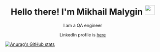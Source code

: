 <h1 align="center">Hello there! I'm Mikhail Malygin 
<img src="https://github.com/blackcater/blackcater/raw/main/images/Hi.gif" height="32"/></h1>
<p align="center">I am a QA engineer</p>
<p align="center">LinkedIn profile is <a target="_blank" href="https://www.linkedin.com/in/mikhail-malygin-b27a6618a/">here</a></p>

[![Anurag's GitHub stats](https://github-readme-stats.vercel.app/api?username=mikhail-malygin&show_icons=true&theme=nord)](https://github.com/mikhail-malygin/github-readme-stats)
